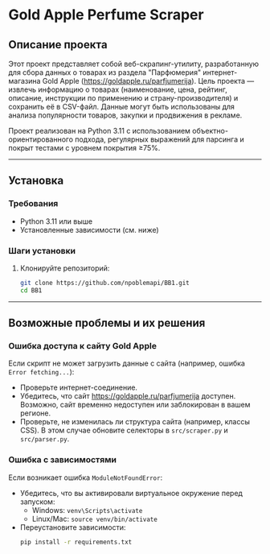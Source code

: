 # Gold Apple Perfume Scraper

## Описание проекта
Этот проект представляет собой веб-скрапинг-утилиту, разработанную для сбора данных о товарах из раздела "Парфюмерия" интернет-магазина Gold Apple (https://goldapple.ru/parfjumerija). Цель проекта — извлечь информацию о товарах (наименование, цена, рейтинг, описание, инструкции по применению и страну-производителя) и сохранить её в CSV-файл. Данные могут быть использованы для анализа популярности товаров, закупки и продвижения в рекламе.

Проект реализован на Python 3.11 с использованием объектно-ориентированного подхода, регулярных выражений для парсинга и покрыт тестами с уровнем покрытия ≥75%.

---

## Установка

### Требования
- Python 3.11 или выше
- Установленные зависимости (см. ниже)

### Шаги установки
1. Клонируйте репозиторий:
   ```bash
   git clone https://github.com/npoblemapi/BB1.git
   cd BB1
   
---

## Возможные проблемы и их решения

### Ошибка доступа к сайту Gold Apple
Если скрипт не может загрузить данные с сайта (например, ошибка `Error fetching...`):
- Проверьте интернет-соединение.
- Убедитесь, что сайт https://goldapple.ru/parfjumerija доступен. Возможно, сайт временно недоступен или заблокирован в вашем регионе.
- Проверьте, не изменилась ли структура сайта (например, классы CSS). В этом случае обновите селекторы в `src/scraper.py` и `src/parser.py`.

### Ошибка с зависимостями
Если возникает ошибка `ModuleNotFoundError`:
- Убедитесь, что вы активировали виртуальное окружение перед запуском:
  - Windows: `venv\Scripts\activate`
  - Linux/Mac: `source venv/bin/activate`
- Переустановите зависимости:
  ```bash
  pip install -r requirements.txt